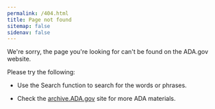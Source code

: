 ```yaml
---
permalink: /404.html
title: Page not found
sitemap: false
sidenav: false
---
```


We're sorry, the page you're looking for can't be found on the ADA.gov website.

Please try the following:

- Use the Search function to search for the words or phrases.

- Check the <a target="blank" href="https://archive.ada.gov">archive.ADA.gov</a> site for more ADA materials.


